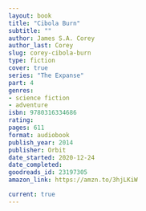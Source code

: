 ```yaml
---
layout: book
title: "Cibola Burn"
subtitle: ""
author: James S.A. Corey
author_last: Corey
slug: corey-cibola-burn
type: fiction
cover: true
series: "The Expanse"
part: 4
genres:
- science fiction
- adventure
isbn: 9780316334686
rating: 
pages: 611
format: audiobook
publish_year: 2014
publisher: Orbit
date_started: 2020-12-24
date_completed: 
goodreads_id: 23197305
amazon_link: https://amzn.to/3hjLKiW

current: true
---
```

